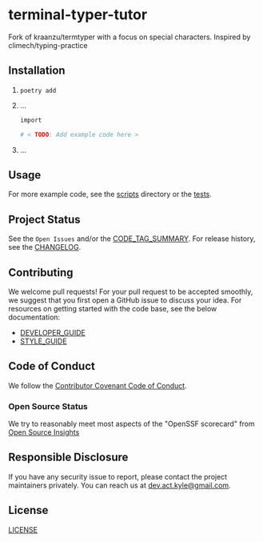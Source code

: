 # terminal-typer-tutor

Fork of kraanzu/termtyper with a focus on special characters. Inspired by climech/typing-practice

## Installation

1. `poetry add `

1. ...

    ```sh
    import

    # < TODO: Add example code here >
    ```

1. ...

## Usage

<!-- < TODO: Show an example (screenshots, terminal recording, etc.) > -->

For more example code, see the [scripts] directory or the [tests].

## Project Status

See the `Open Issues` and/or the [CODE_TAG_SUMMARY]. For release history, see the [CHANGELOG].

## Contributing

We welcome pull requests! For your pull request to be accepted smoothly, we suggest that you first open a GitHub issue to discuss your idea. For resources on getting started with the code base, see the below documentation:

- [DEVELOPER_GUIDE]
- [STYLE_GUIDE]

## Code of Conduct

We follow the [Contributor Covenant Code of Conduct][contributor-covenant].

### Open Source Status

We try to reasonably meet most aspects of the "OpenSSF scorecard" from [Open Source Insights](https://deps.dev/pypi/terminal-typer-tutor)

## Responsible Disclosure

If you have any security issue to report, please contact the project maintainers privately. You can reach us at [dev.act.kyle@gmail.com](mailto:dev.act.kyle@gmail.com).

## License

[LICENSE]

[changelog]: https://terminal-typer-tutor.kyleking.me/docs/CHANGELOG
[code_tag_summary]: https://terminal-typer-tutor.kyleking.me/docs/CODE_TAG_SUMMARY
[contributor-covenant]: https://www.contributor-covenant.org
[developer_guide]: https://terminal-typer-tutor.kyleking.me/docs/DEVELOPER_GUIDE
[license]: https://github.com/kyleking/terminal-typer-tutor/blob/main/LICENSE
[scripts]: https://github.com/kyleking/terminal-typer-tutor/blob/main/scripts
[style_guide]: https://terminal-typer-tutor.kyleking.me/docs/STYLE_GUIDE
[tests]: https://github.com/kyleking/terminal-typer-tutor/blob/main/tests
